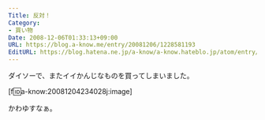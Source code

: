 ```yaml
---
Title: 反対！
Category:
- 買い物
Date: 2008-12-06T01:33:13+09:00
URL: https://blog.a-know.me/entry/20081206/1228581193
EditURL: https://blog.hatena.ne.jp/a-know/a-know.hateblo.jp/atom/entry/12921228815727980156
---
```



ダイソーで、またイイかんじなものを買ってしまいました。

[f:id:a-know:20081204234028j:image]


かわゆすなぁ。

